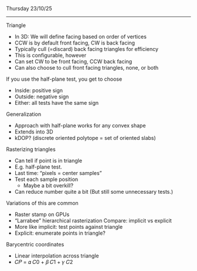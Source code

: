 Thursday 23/10/25

---
Triangle
- In 3D: We will define facing based on order of vertices
- CCW is by default front facing, CW is back facing
- Typically cull (=discard) back facing triangles for efficiency
- This is configurable, however
- Can set CW to be front facing, CCW back facing
- Can also choose to cull front facing triangles, none, or both

If you use the half-plane test, you get to choose
- Inside: positive sign
- Outside: negative sign
- Either: all tests have the same sign

Generalization
- Approach with half-plane works for any convex shape
- Extends into 3D
- kDOP? (discrete oriented polytope = set of oriented slabs)

Rasterizing triangles
- Can tell if point is in triangle
- E.g. half-plane test.
- Last time: “pixels = center samples”
- Test each sample position
	- Maybe a bit overkill?
- Can reduce number quite a bit
(But still some unnecessary tests.)

Variations of this are common
- Raster stamp on GPUs
- “Larrabee” hierarchical rasterization
Compare: implicit vs explicit
- More like implicit: test points against triangle
- Explicit: enumerate points in triangle?

Barycentric coordinates
- Linear interpolation across triangle
- 𝐶𝑃 = 𝛼 𝐶0 + 𝛽 𝐶1 + 𝛾 𝐶2